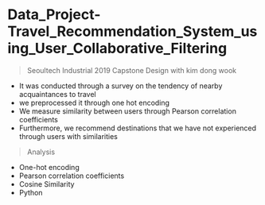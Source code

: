 # Data_Project-Travel_Recommendation_System_using_User_Collaborative_Filtering
> Seoultech Industrial 2019 Capstone Design with kim dong wook
* It was conducted through a survey on the tendency of nearby acquaintances to travel
* we preprocessed it through one hot encoding
* We measure similarity between users through Pearson correlation coefficients
* Furthermore, we recommend destinations that we have not experienced through users with similarities
> Analysis
* One-hot encoding
* Pearson correlation coefficients
* Cosine Similarity
* Python
